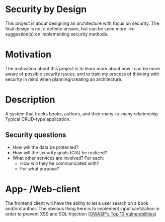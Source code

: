 # Security by Design

This project is about designing an architecture with focus on security. The final design is not a definite answer, but can be seen more like suggestion(s) on implementing security methods.

# Motivation

The motivation about this project is to learn more about how I can be more aware of possible security issues, and to train my process of thinking with security in mind when planning/creating an architecture.

# Description

A system that tracks books, authors, and their many-to-many relationship. Typical CRUD-type application.

## Security questions

* How will the data be protected?
* How will the security goals (CIA) be realized?
* What other services are involved? For each:
  - How will they be communicated with?
  - For what purpose?

# App- /Web-client

The frontend client will have the ability to let a user search on a book and/ord author. The obvious thing here is to implement input santization in order to prevent XSS and SQL-Injection ([OWASP's Top 10 Vulnerabilities](https://owasp.org/www-project-top-ten/))
